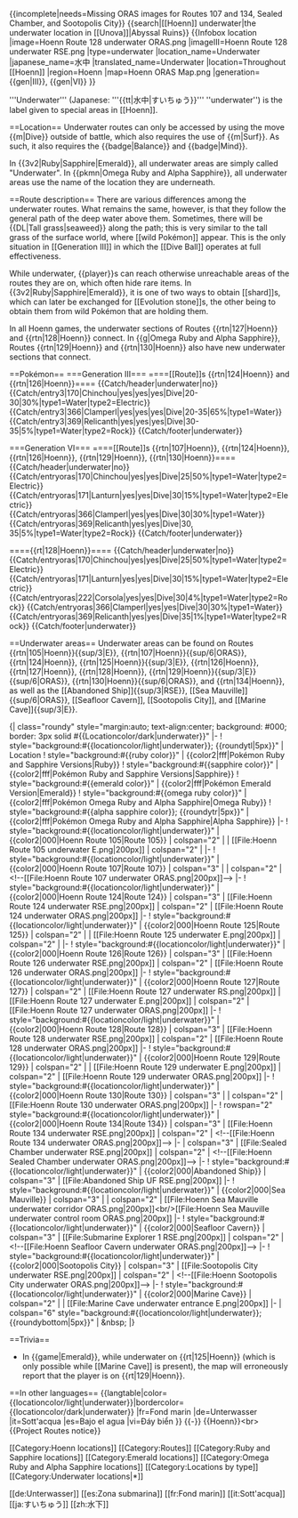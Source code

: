{{incomplete|needs=Missing ORAS images for Routes 107 and 134, Sealed Chamber, and Sootopolis City}}
{{search|[[Hoenn]] underwater|the underwater location in [[Unova]]|Abyssal Ruins}}
{{Infobox location
|image=Hoenn Route 128 underwater ORAS.png
|imageIII=Hoenn Route 128 underwater RSE.png
|type=underwater
|location_name=Underwater
|japanese_name=水中
|translated_name=Underwater
|location=Throughout [[Hoenn]]
|region=Hoenn
|map=Hoenn ORAS Map.png
|generation={{gen|III}}, {{gen|VI}}
}}

'''Underwater''' (Japanese: '''{{tt|水中|すいちゅう}}''' ''underwater'') is the label given to special areas in [[Hoenn]].

==Location==
Underwater routes can only be accessed by using the move {{m|Dive}} outside of battle, which also requires the use of {{m|Surf}}. As such, it also requires the {{badge|Balance}} and {{badge|Mind}}.

In {{3v2|Ruby|Sapphire|Emerald}}, all underwater areas are simply called "Underwater". In {{pkmn|Omega Ruby and Alpha Sapphire}}, all underwater areas use the name of the location they are underneath.

==Route description==
There are various differences among the underwater routes. What remains the same, however, is that they follow the general path of the deep water above them. Sometimes, there will be {{DL|Tall grass|seaweed}} along the path; this is very similar to the tall grass of the surface world, where [[wild Pokémon]] appear. This is the only situation in [[Generation III]] in which the [[Dive Ball]] operates at full effectiveness.

While underwater, {{player}}s can reach otherwise unreachable areas of the routes they are on, which often hide rare items. In {{3v2|Ruby|Sapphire|Emerald}}, it is one of two ways to obtain [[shard]]s, which can later be exchanged for [[Evolution stone]]s, the other being to obtain them from wild Pokémon that are holding them.

In all Hoenn games, the underwater sections of Routes {{rtn|127|Hoenn}} and {{rtn|128|Hoenn}} connect. In {{g|Omega Ruby and Alpha Sapphire}}, Routes {{rtn|129|Hoenn}} and {{rtn|130|Hoenn}} also have new underwater sections that connect.

==Pokémon==
===Generation III===
====[[Route]]s {{rtn|124|Hoenn}} and {{rtn|126|Hoenn}}====
{{Catch/header|underwater|no}}
{{Catch/entry3|170|Chinchou|yes|yes|yes|Dive|20-30|30%|type1=Water|type2=Electric}}
{{Catch/entry3|366|Clamperl|yes|yes|yes|Dive|20-35|65%|type1=Water}}
{{Catch/entry3|369|Relicanth|yes|yes|yes|Dive|30-35|5%|type1=Water|type2=Rock}}
{{Catch/footer|underwater}}

===Generation VI===
====[[Route]]s {{rtn|107|Hoenn}}, {{rtn|124|Hoenn}}, {{rtn|126|Hoenn}}, {{rtn|129|Hoenn}}, {{rtn|130|Hoenn}}====
{{Catch/header|underwater|no}}
{{Catch/entryoras|170|Chinchou|yes|yes|Dive|25|50%|type1=Water|type2=Electric}}
{{Catch/entryoras|171|Lanturn|yes|yes|Dive|30|15%|type1=Water|type2=Electric}}
{{Catch/entryoras|366|Clamperl|yes|yes|Dive|30|30%|type1=Water}}
{{Catch/entryoras|369|Relicanth|yes|yes|Dive|30, 35|5%|type1=Water|type2=Rock}}
{{Catch/footer|underwater}}

===={{rt|128|Hoenn}}====
{{Catch/header|underwater|no}}
{{Catch/entryoras|170|Chinchou|yes|yes|Dive|25|50%|type1=Water|type2=Electric}}
{{Catch/entryoras|171|Lanturn|yes|yes|Dive|30|15%|type1=Water|type2=Electric}}
{{Catch/entryoras|222|Corsola|yes|yes|Dive|30|4%|type1=Water|type2=Rock}}
{{Catch/entryoras|366|Clamperl|yes|yes|Dive|30|30%|type1=Water}}
{{Catch/entryoras|369|Relicanth|yes|yes|Dive|35|1%|type1=Water|type2=Rock}}
{{Catch/footer|underwater}}

==Underwater areas==
Underwater areas can be found on Routes {{rtn|105|Hoenn}}{{sup/3|E}}, {{rtn|107|Hoenn}}{{sup/6|ORAS}}, {{rtn|124|Hoenn}}, {{rtn|125|Hoenn}}{{sup/3|E}}, {{rtn|126|Hoenn}}, {{rtn|127|Hoenn}}, {{rtn|128|Hoenn}}, {{rtn|129|Hoenn}}{{sup/3|E}}{{sup/6|ORAS}}, {{rtn|130|Hoenn}}{{sup/6|ORAS}}, and {{rtn|134|Hoenn}}, as well as the [[Abandoned Ship]]{{sup/3|RSE}}, [[Sea Mauville]]{{sup/6|ORAS}}, [[Seafloor Cavern]], [[Sootopolis City]], and [[Marine Cave]]{{sup/3|E}}.

{| class="roundy" style="margin:auto; text-align:center; background: #000; border: 3px solid #{{Locationcolor/dark|underwater}}"
|-
! style="background:#{{locationcolor/light|underwater}}; {{roundytl|5px}}" | Location
! style="background:#{{ruby color}}" | {{color2|fff|Pokémon Ruby and Sapphire Versions|Ruby}}
! style="background:#{{sapphire color}}" | {{color2|fff|Pokémon Ruby and Sapphire Versions|Sapphire}}
! style="background:#{{emerald color}}" | {{color2|fff|Pokémon Emerald Version|Emerald}}
! style="background:#{{omega ruby color}}" | {{color2|fff|Pokémon Omega Ruby and Alpha Sapphire|Omega Ruby}}
! style="background:#{{alpha sapphire color}}; {{roundytr|5px}}" | {{color2|fff|Pokémon Omega Ruby and Alpha Sapphire|Alpha Sapphire}}
|-
! style="background:#{{locationcolor/light|underwater}}" | {{color2|000|Hoenn Route 105|Route 105}}
| colspan="2" |
| [[File:Hoenn Route 105 underwater E.png|200px]]
| colspan="2" |
|-
! style="background:#{{locationcolor/light|underwater}}" | {{color2|000|Hoenn Route 107|Route 107}}
| colspan="3" |
| colspan="2" | &lt;!--[[File:Hoenn Route 107 underwater ORAS.png|200px]]-->
|-
! style="background:#{{locationcolor/light|underwater}}" | {{color2|000|Hoenn Route 124|Route 124}}
| colspan="3" | [[File:Hoenn Route 124 underwater RSE.png|200px]]
| colspan="2" | [[File:Hoenn Route 124 underwater ORAS.png|200px]]
|-
! style="background:#{{locationcolor/light|underwater}}" | {{color2|000|Hoenn Route 125|Route 125}}
| colspan="2" |
| [[File:Hoenn Route 125 underwater E.png|200px]]
| colspan="2" |
|-
! style="background:#{{locationcolor/light|underwater}}" | {{color2|000|Hoenn Route 126|Route 126}}
| colspan="3" | [[File:Hoenn Route 126 underwater RSE.png|200px]]
| colspan="2" | [[File:Hoenn Route 126 underwater ORAS.png|200px]]
|-
! style="background:#{{locationcolor/light|underwater}}" | {{color2|000|Hoenn Route 127|Route 127}}
| colspan="2" | [[File:Hoenn Route 127 underwater RS.png|200px]]
| [[File:Hoenn Route 127 underwater E.png|200px]]
| colspan="2" | [[File:Hoenn Route 127 underwater ORAS.png|200px]]
|-
! style="background:#{{locationcolor/light|underwater}}" | {{color2|000|Hoenn Route 128|Route 128}}
| colspan="3" | [[File:Hoenn Route 128 underwater RSE.png|200px]]
| colspan="2" | [[File:Hoenn Route 128 underwater ORAS.png|200px]]
|-
! style="background:#{{locationcolor/light|underwater}}" | {{color2|000|Hoenn Route 129|Route 129}}
| colspan="2" |
| [[File:Hoenn Route 129 underwater E.png|200px]]
| colspan="2" | [[File:Hoenn Route 129 underwater ORAS.png|200px]]
|-
! style="background:#{{locationcolor/light|underwater}}" | {{color2|000|Hoenn Route 130|Route 130}}
| colspan="3" |
| colspan="2" | [[File:Hoenn Route 130 underwater ORAS.png|200px]]
|-
! rowspan="2" style="background:#{{locationcolor/light|underwater}}" | {{color2|000|Hoenn Route 134|Route 134}}
| colspan="3" | [[File:Hoenn Route 134 underwater RSE.png|200px]]
| colspan="2" | &lt;!--[[File:Hoenn Route 134 underwater ORAS.png|200px]]-->
|-
| colspan="3" | [[File:Sealed Chamber underwater RSE.png|200px]]
| colspan="2" | &lt;!--[[File:Hoenn Sealed Chamber underwater ORAS.png|200px]]-->
|-
! style="background:#{{locationcolor/light|underwater}}" | {{color2|000|Abandoned Ship}}
| colspan="3" | [[File:Abandoned Ship UF RSE.png|200px]]
|-
! style="background:#{{locationcolor/light|underwater}}" | {{color2|000|Sea Mauville}}
| colspan="3" |
| colspan="2" | [[File:Hoenn Sea Mauville underwater corridor ORAS.png|200px]]&lt;br/>[[File:Hoenn Sea Mauville underwater control room ORAS.png|200px]]
|-
! style="background:#{{locationcolor/light|underwater}}" | {{color2|000|Seafloor Cavern}}
| colspan="3" | [[File:Submarine Explorer 1 RSE.png|200px]]
| colspan="2" | &lt;!--[[File:Hoenn Seafloor Cavern underwater ORAS.png|200px]]-->
|-
! style="background:#{{locationcolor/light|underwater}}" | {{color2|000|Sootopolis City}}
| colspan="3" | [[File:Sootopolis City underwater RSE.png|200px]]
| colspan="2" | &lt;!--[[File:Hoenn Sootopolis City underwater ORAS.png|200px]]-->
|-
! style="background:#{{locationcolor/light|underwater}}" | {{color2|000|Marine Cave}}
| colspan="2" |
| [[File:Marine Cave underwater entrance E.png|200px]]
|-
| colspan="6" style="background:#{{locationcolor/light|underwater}}; {{roundybottom|5px}}" | &amp;nbsp;
|}

==Trivia==
* In {{game|Emerald}}, while underwater on {{rt|125|Hoenn}} (which is only possible while [[Marine Cave]] is present), the map will erroneously report that the player is on {{rt|129|Hoenn}}.

==In other languages==
{{langtable|color={{locationcolor/light|underwater}}|bordercolor={{locationcolor/dark|underwater}}
|fr=Fond marin
|de=Unterwasser
|it=Sott'acqua
|es=Bajo el agua
|vi=Đáy biển
}}
{{-}}
{{Hoenn}}&lt;br>
{{Project Routes notice}}

[[Category:Hoenn locations]]
[[Category:Routes]]
[[Category:Ruby and Sapphire locations]]
[[Category:Emerald locations]]
[[Category:Omega Ruby and Alpha Sapphire locations]]
[[Category:Locations by type]]
[[Category:Underwater locations|*]]

[[de:Unterwasser]]
[[es:Zona submarina]]
[[fr:Fond marin]]
[[it:Sott'acqua]]
[[ja:すいちゅう]]
[[zh:水下]]
